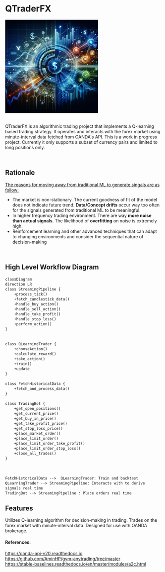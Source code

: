 # QTraderFX

<img src="./pics/qtrader.png" alt="Logo" width="300"/>

<br/>
<br/>

QTraderFX is an algorithmic trading project that implements a Q-learning based trading strategy. It operates and interacts with the forex market using minute-interval data fetched from OANDA's API. This is a work in progress project. Currently it only supports a subset of currency pairs and limited to long positions only.

<br/>

## Rationale
<u>The reasons for moving away from traditional ML to generate singals are as follow:</u>

- The market is non-stationary. The current goodness of fit of the model does not indicate future trend. **Data/Concept drifts** occur way too often for the signals generated from traditional ML to be meaningful.
- In higher frequency trading environment. There are way **more noise than actual signals**. The likelihood of **overfitting** on noise is extremely high.
- Reinforcement learning and other advanced techniques that can adapt to changing environments and consider the sequential nature of decision-making

<br/>

## High Level Workflow Diagram

```mermaid
classDiagram
direction LR
class StreamingPipeline {
    +process_tick()
    +fetch_candlestick_data()
    +handle_buy_action()
    +handle_sell_action()
    +handle_take_profit()
    +handle_stop_loss()
    +perform_action()
}


class QLearningTrader {
    +chooseAction()
    +calculate_reward()
    +take_action()
    +train()
    +update
}

class FetchHistoricalData {
    +fetch_and_process_data()
}

class TradingBot {
    +get_open_positions()
    +get_current_price()
    +get_buy_in_price()
    +get_take_profit_price()
    +get_stop_loss_price()
    +place_market_order()
    +place_limit_order()
    +place_limit_order_take_profit()
    +place_limit_order_stop_loss()
    +close_all_trades()
}



FetchHistoricalData -->  QLearningTrader: Train and backtest
QLearningTrader --> StreamingPipeline: Interacts with to derive signals real time
TradingBot --> StreamingPipeline : Place orders real time

```

## Features
Utilizes Q-learning algorithm for decision-making in trading.
Trades on the forex market with minute-interval data.
Designed for use with OANDA brokerage.


#### References:
https://oanda-api-v20.readthedocs.io  
https://github.com/AminHP/gym-anytrading/tree/master  
https://stable-baselines.readthedocs.io/en/master/modules/a2c.html  
